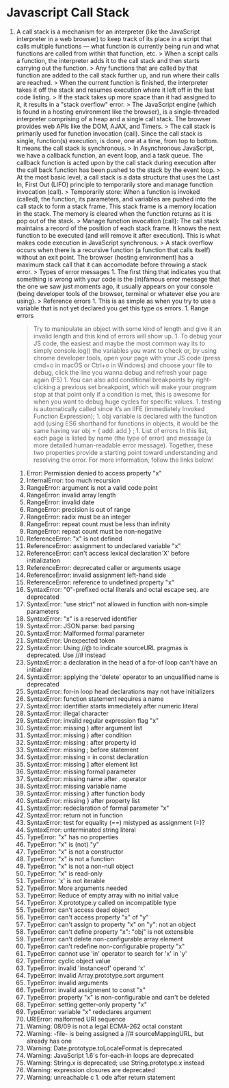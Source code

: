 # Javascript Call Stack
  1. A call stack is a mechanism for an interpreter (like the JavaScript interpreter in a web browser) to keep track of its place in a script that calls multiple functions — what function is currently being run and what functions are called from within that function, etc.
    > When a script calls a function, the interpreter adds it to the call stack and then starts carrying out the function.
    > Any functions that are called by that function are added to the call stack further up, and run where their calls are reached.
    > When the current function is finished, the interpreter takes it off the stack and resumes execution where it left off in the last code listing.
    > If the stack takes up more space than it had assigned to it, it results in a "stack overflow" error.
    > The JavaScript engine (which is found in a hosting environment like the browser), is a single-threaded interpreter comprising of a heap and a single call stack. The browser provides web APIs like the DOM, AJAX, and Timers.
    > The call stack is primarily used for function invocation (call). Since the call stack is single, function(s) execution, is done, one at a time, from top to bottom. It means the call stack is synchronous.
    > In Asynchronous JavaScript, we have a callback function, an event loop, and a task queue. The callback function is acted upon by the call stack during execution after the call back function has been pushed to the stack by the event loop.
    > At the most basic level, a call stack is a data structure that uses the Last In, First Out (LIFO) principle to temporarily store and manage function invocation (call).
    > Temporarily store: When a function is invoked (called), the function, its parameters, and variables are pushed into the call stack to form a stack frame. This stack frame is a memory location in the stack. The memory is cleared when the function returns as it is pop out of the stack.
    > Manage function invocation (call): The call stack maintains a record of the position of each stack frame. It knows the next function to be executed (and will remove it after execution). This is what makes code execution in JavaScript synchronous.
    > A stack overflow occurs when there is a recursive function (a function that calls itself) without an exit point. The browser (hosting environment) has a maximum stack call that it can accomodate before throwing a stack error.
    > Types of error messages
    1. The first thing that indicates you that something is wrong with your code is the (in)famous error message that the one we saw just moments ago, it usually appears on your console (being developer tools of the browser, terminal or whatever else you are using).
    > Reference errors
    1. This is as simple as when you try to use a variable that is not yet declared you get this type os errors.
    1. Range errors
      > Try to manipulate an object with some kind of length and give it an invalid length and this kind of errors will show up.
    1. To debug your JS code, the easiest and maybe the most common way its to simply console.log() the variables you want to check or, by using chrome developer tools, open your page with your JS code (press cmd+o in macOS or Ctrl+o in Windows) and choose your file to debug, click the line you wanna debug and refresh your page again (F5)
    1. You can also add conditional breakpoints by right-clicking a previous set breakpoint, which will make your program stop at that point only if a condition is met, this is awesome for when you want to debug huge cycles for specific values.
    1. testing is automatically called since it’s an IIFE (immediately Invoked Function Expression);
    1. obj variable is declared with the function add (using ES6 shorthand for functions in objects, it would be the same having var obj = { add: add } ;
    1. List of errors
      In this list, each page is listed by name (the type of error) and message (a more detailed human-readable error message). Together, these two properties provide a starting point toward understanding and resolving the error. For more information, follow the links below!

      1. Error: Permission denied to access property "x"
      1. InternalError: too much recursion
      1. RangeError: argument is not a valid code point
      1. RangeError: invalid array length
      1. RangeError: invalid date
      1. RangeError: precision is out of range
      1. RangeError: radix must be an integer
      1. RangeError: repeat count must be less than infinity
      1. RangeError: repeat count must be non-negative
      1. ReferenceError: "x" is not defined
      1. ReferenceError: assignment to undeclared variable "x"
      1. ReferenceError: can't access lexical declaration`X' before initialization
      1. ReferenceError: deprecated caller or arguments usage
      1. ReferenceError: invalid assignment left-hand side
      1. ReferenceError: reference to undefined property "x"
      1. SyntaxError: "0"-prefixed octal literals and octal escape seq. are deprecated
      1. SyntaxError: "use strict" not allowed in function with non-simple parameters
      1. SyntaxError: "x" is a reserved identifier
      1. SyntaxError: JSON.parse: bad parsing
      1. SyntaxError: Malformed formal parameter
      1. SyntaxError: Unexpected token
      1. SyntaxError: Using //@ to indicate sourceURL pragmas is deprecated. Use //# instead
      1. SyntaxError: a declaration in the head of a for-of loop can't have an initializer
      1. SyntaxError: applying the 'delete' operator to an unqualified name is deprecated
      1. SyntaxError: for-in loop head declarations may not have initializers
      1. SyntaxError: function statement requires a name
      1. SyntaxError: identifier starts immediately after numeric literal
      1. SyntaxError: illegal character
      1. SyntaxError: invalid regular expression flag "x"
      1. SyntaxError: missing ) after argument list
      1. SyntaxError: missing ) after condition
      1. SyntaxError: missing : after property id
      1. SyntaxError: missing ; before statement
      1. SyntaxError: missing = in const declaration
      1. SyntaxError: missing ] after element list
      1. SyntaxError: missing formal parameter
      1. SyntaxError: missing name after . operator
      1. SyntaxError: missing variable name
      1. SyntaxError: missing } after function body
      1. SyntaxError: missing } after property list
      1. SyntaxError: redeclaration of formal parameter "x"
      1. SyntaxError: return not in function
      1. SyntaxError: test for equality (==) mistyped as assignment (=)?
      1. SyntaxError: unterminated string literal
      1. TypeError: "x" has no properties
      1. TypeError: "x" is (not) "y"
      1. TypeError: "x" is not a constructor
      1. TypeError: "x" is not a function
      1. TypeError: "x" is not a non-null object
      1. TypeError: "x" is read-only
      1. TypeError: 'x' is not iterable
      1. TypeError: More arguments needed
      1. TypeError: Reduce of empty array with no initial value
      1. TypeError: X.prototype.y called on incompatible type
      1. TypeError: can't access dead object
      1. TypeError: can't access property "x" of "y"
      1. TypeError: can't assign to property "x" on "y": not an object
      1. TypeError: can't define property "x": "obj" is not extensible
      1. TypeError: can't delete non-configurable array element
      1. TypeError: can't redefine non-configurable property "x"
      1. TypeError: cannot use 'in' operator to search for 'x' in 'y'
      1. TypeError: cyclic object value
      1. TypeError: invalid 'instanceof' operand 'x'
      1. TypeError: invalid Array.prototype.sort argument
      1. TypeError: invalid arguments
      1. TypeError: invalid assignment to const "x"
      1. TypeError: property "x" is non-configurable and can't be deleted
      1. TypeError: setting getter-only property "x"
      1. TypeError: variable "x" redeclares argument
      1. URIError: malformed URI sequence
      1. Warning: 08/09 is not a legal ECMA-262 octal constant
      1. Warning: -file- is being assigned a //# sourceMappingURL, but already has one
      1. Warning: Date.prototype.toLocaleFormat is deprecated
      1. Warning: JavaScript 1.6's for-each-in loops are deprecated
      1. Warning: String.x is deprecated; use String.prototype.x instead
      1. Warning: expression closures are deprecated
      1. Warning: unreachable c      1. ode after return statement
